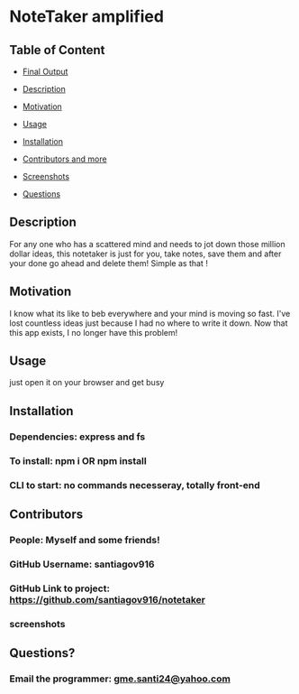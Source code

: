   # NoteTaker amplified

  
  
  ## Table of Content

  * [Final Output](https://whispering-lowlands-02986.herokuapp.com/)
  
  * [Description](#description)
  
  * [Motivation](#motivation)
  
  * [Usage](#usage)
  
  * [Installation](#Installation)
  
  * [Contributors and more](#contributors)

  * [Screenshots](#screenshots)
  
  * [Questions](#questions)

  ## Description

  For any one who has a scattered mind and needs to jot down those million dollar ideas, this notetaker is just for you, take notes, save them and after your done go ahead and delete them! Simple as that !
  
  ## Motivation

  I know what its like to beb everywhere and your mind is moving so fast. I've lost countless ideas just because I had no where to write it down. Now that this app exists, I no longer have this problem!

  ## Usage

  just open it on your browser and get busy

  ## Installation 

  ### Dependencies: express and fs
  ### To install: npm i OR npm install
  ### CLI to start: no commands necesseray, totally front-end

  ## Contributors

  ### People: Myself and some friends!
  ### GitHub Username: santiagov916
  ### GitHub Link to project: https://github.com/santiagov916/notetaker

  ### screenshots

  ## Questions?

  ### Email the programmer: gme.santi24@yahoo.com